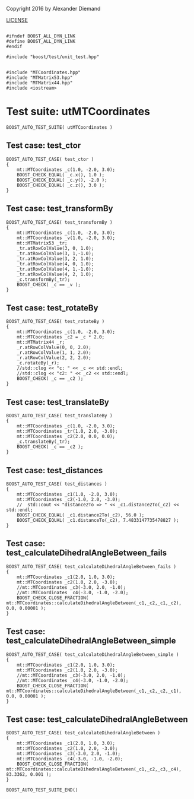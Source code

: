 Copyright 2016 by Alexander Diemand

[LICENSE](../../LICENSE)

~~~ { .cpp }

#ifndef BOOST_ALL_DYN_LINK
#define BOOST_ALL_DYN_LINK
#endif

#include "boost/test/unit_test.hpp"


#include "MTCoordinates.hpp"
#include "MTMatrix53.hpp"
#include "MTMatrix44.hpp"
#include <iostream>
~~~

# Test suite: utMTCoordinates
~~~ { .cpp }
BOOST_AUTO_TEST_SUITE( utMTCoordinates )
~~~

## Test case: test_ctor
~~~ { .cpp }
BOOST_AUTO_TEST_CASE( test_ctor )
{
    mt::MTCoordinates _c(1.0, -2.0, 3.0);
    BOOST_CHECK_EQUAL( _c.x(), 1.0 );
    BOOST_CHECK_EQUAL( _c.y(), -2.0 );
    BOOST_CHECK_EQUAL( _c.z(), 3.0 );
}
~~~

## Test case: test_transformBy
~~~ { .cpp }
BOOST_AUTO_TEST_CASE( test_transformBy )
{
    mt::MTCoordinates _c(1.0, -2.0, 3.0);
    mt::MTCoordinates _v(1.0, -2.0, 3.0);
    mt::MTMatrix53 _tr;
	_tr.atRowColValue(3, 0, 1.0);
	_tr.atRowColValue(3, 1,-1.0);
	_tr.atRowColValue(3, 2, 1.0);
	_tr.atRowColValue(4, 0, 1.0);
	_tr.atRowColValue(4, 1,-1.0);
	_tr.atRowColValue(4, 2, 1.0);
    _c.transformBy(_tr);
    BOOST_CHECK( _c == _v );
}
~~~

## Test case: test_rotateBy
~~~ { .cpp }
BOOST_AUTO_TEST_CASE( test_rotateBy )
{
    mt::MTCoordinates _c(1.0, -2.0, 3.0);
    mt::MTCoordinates _c2 = _c * 2.0;
	mt::MTMatrix44 _r;
	_r.atRowColValue(0, 0, 2.0);
	_r.atRowColValue(1, 1, 2.0);
	_r.atRowColValue(2, 2, 2.0);
    _c.rotateBy(_r);
    //std::clog << "c: " << _c << std::endl;
    //std::clog << "c2: " << _c2 << std::endl;
    BOOST_CHECK( _c == _c2 );
}
~~~

## Test case: test_translateBy
~~~ { .cpp }
BOOST_AUTO_TEST_CASE( test_translateBy )
{
    mt::MTCoordinates _c(1.0, -2.0, 3.0);
    mt::MTCoordinates _tr(1.0, 2.0, -3.0);
    mt::MTCoordinates _c2(2.0, 0.0, 0.0);
    _c.translateBy(_tr);
    BOOST_CHECK( _c == _c2 );
}
~~~

## Test case: test_distances
~~~ { .cpp }
BOOST_AUTO_TEST_CASE( test_distances )
{
    mt::MTCoordinates _c1(1.0, -2.0, 3.0);
    mt::MTCoordinates _c2(-1.0, 2.0, -3.0);
    //	std::cout << "distance2To => " << _c1.distance2To(_c2) << std::endl;
    BOOST_CHECK_EQUAL( _c1.distance2To(_c2), 56.0 );
    BOOST_CHECK_EQUAL( _c1.distanceTo(_c2), 7.4833147735478827 );
}
~~~

## Test case: test_calculateDihedralAngleBetween_fails
~~~ { .cpp }
BOOST_AUTO_TEST_CASE( test_calculateDihedralAngleBetween_fails )
{
    mt::MTCoordinates _c1(2.0, 1.0, 3.0);
    mt::MTCoordinates _c2(1.0, 2.0, -3.0);
    //mt::MTCoordinates _c3(-3.0, 2.0, -1.0);
    //mt::MTCoordinates _c4(-3.0, -1.0, -2.0);
    BOOST_CHECK_CLOSE_FRACTION( mt::MTCoordinates::calculateDihedralAngleBetween(_c1,_c2,_c1,_c2), 0.0, 0.00001 );
}
~~~

## Test case: test_calculateDihedralAngleBetween_simple
~~~ { .cpp }
BOOST_AUTO_TEST_CASE( test_calculateDihedralAngleBetween_simple )
{
    mt::MTCoordinates _c1(2.0, 1.0, 3.0);
    mt::MTCoordinates _c2(1.0, 2.0, -3.0);
    //mt::MTCoordinates _c3(-3.0, 2.0, -1.0);
    //mt::MTCoordinates _c4(-3.0, -1.0, -2.0);
    BOOST_CHECK_CLOSE_FRACTION( mt::MTCoordinates::calculateDihedralAngleBetween(_c1,_c2,_c2,_c1), 0.0, 0.00001 );
}
~~~

## Test case: test_calculateDihedralAngleBetween
~~~ { .cpp }
BOOST_AUTO_TEST_CASE( test_calculateDihedralAngleBetween )
{
    mt::MTCoordinates _c1(2.0, 1.0, 3.0);
    mt::MTCoordinates _c2(1.0, 2.0, -3.0);
    mt::MTCoordinates _c3(-3.0, 2.0, -1.0);
    mt::MTCoordinates _c4(-3.0, -1.0, -2.0);
    BOOST_CHECK_CLOSE_FRACTION( mt::MTCoordinates::calculateDihedralAngleBetween(_c1,_c2,_c3,_c4), 83.3362, 0.001 );
}
~~~

~~~ { .cpp }
BOOST_AUTO_TEST_SUITE_END()
~~~
